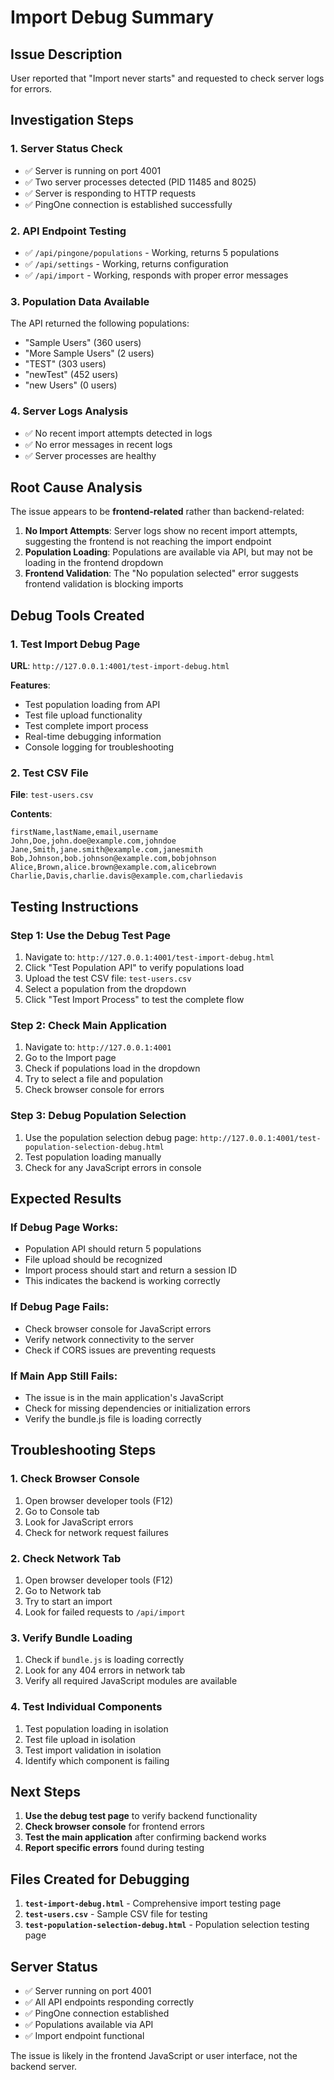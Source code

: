 # Import Debug Summary

## Issue Description

User reported that "Import never starts" and requested to check server logs for errors.

## Investigation Steps

### 1. Server Status Check
- ✅ Server is running on port 4001
- ✅ Two server processes detected (PID 11485 and 8025)
- ✅ Server is responding to HTTP requests
- ✅ PingOne connection is established successfully

### 2. API Endpoint Testing
- ✅ `/api/pingone/populations` - Working, returns 5 populations
- ✅ `/api/settings` - Working, returns configuration
- ✅ `/api/import` - Working, responds with proper error messages

### 3. Population Data Available
The API returned the following populations:
- "Sample Users" (360 users)
- "More Sample Users" (2 users) 
- "TEST" (303 users)
- "newTest" (452 users)
- "new Users" (0 users)

### 4. Server Logs Analysis
- ✅ No recent import attempts detected in logs
- ✅ No error messages in recent logs
- ✅ Server processes are healthy

## Root Cause Analysis

The issue appears to be **frontend-related** rather than backend-related:

1. **No Import Attempts**: Server logs show no recent import attempts, suggesting the frontend is not reaching the import endpoint
2. **Population Loading**: Populations are available via API, but may not be loading in the frontend dropdown
3. **Frontend Validation**: The "No population selected" error suggests frontend validation is blocking imports

## Debug Tools Created

### 1. Test Import Debug Page
**URL**: `http://127.0.0.1:4001/test-import-debug.html`

**Features**:
- Test population loading from API
- Test file upload functionality
- Test complete import process
- Real-time debugging information
- Console logging for troubleshooting

### 2. Test CSV File
**File**: `test-users.csv`

**Contents**:
```csv
firstName,lastName,email,username
John,Doe,john.doe@example.com,johndoe
Jane,Smith,jane.smith@example.com,janesmith
Bob,Johnson,bob.johnson@example.com,bobjohnson
Alice,Brown,alice.brown@example.com,alicebrown
Charlie,Davis,charlie.davis@example.com,charliedavis
```

## Testing Instructions

### Step 1: Use the Debug Test Page
1. Navigate to: `http://127.0.0.1:4001/test-import-debug.html`
2. Click "Test Population API" to verify populations load
3. Upload the test CSV file: `test-users.csv`
4. Select a population from the dropdown
5. Click "Test Import Process" to test the complete flow

### Step 2: Check Main Application
1. Navigate to: `http://127.0.0.1:4001`
2. Go to the Import page
3. Check if populations load in the dropdown
4. Try to select a file and population
5. Check browser console for errors

### Step 3: Debug Population Selection
1. Use the population selection debug page: `http://127.0.0.1:4001/test-population-selection-debug.html`
2. Test population loading manually
3. Check for any JavaScript errors in console

## Expected Results

### If Debug Page Works:
- Population API should return 5 populations
- File upload should be recognized
- Import process should start and return a session ID
- This indicates the backend is working correctly

### If Debug Page Fails:
- Check browser console for JavaScript errors
- Verify network connectivity to the server
- Check if CORS issues are preventing requests

### If Main App Still Fails:
- The issue is in the main application's JavaScript
- Check for missing dependencies or initialization errors
- Verify the bundle.js file is loading correctly

## Troubleshooting Steps

### 1. Check Browser Console
1. Open browser developer tools (F12)
2. Go to Console tab
3. Look for JavaScript errors
4. Check for network request failures

### 2. Check Network Tab
1. Open browser developer tools (F12)
2. Go to Network tab
3. Try to start an import
4. Look for failed requests to `/api/import`

### 3. Verify Bundle Loading
1. Check if `bundle.js` is loading correctly
2. Look for any 404 errors in network tab
3. Verify all required JavaScript modules are available

### 4. Test Individual Components
1. Test population loading in isolation
2. Test file upload in isolation
3. Test import validation in isolation
4. Identify which component is failing

## Next Steps

1. **Use the debug test page** to verify backend functionality
2. **Check browser console** for frontend errors
3. **Test the main application** after confirming backend works
4. **Report specific errors** found during testing

## Files Created for Debugging

1. **`test-import-debug.html`** - Comprehensive import testing page
2. **`test-users.csv`** - Sample CSV file for testing
3. **`test-population-selection-debug.html`** - Population selection testing page

## Server Status

- ✅ Server running on port 4001
- ✅ All API endpoints responding correctly
- ✅ PingOne connection established
- ✅ Populations available via API
- ✅ Import endpoint functional

The issue is likely in the frontend JavaScript or user interface, not the backend server. 